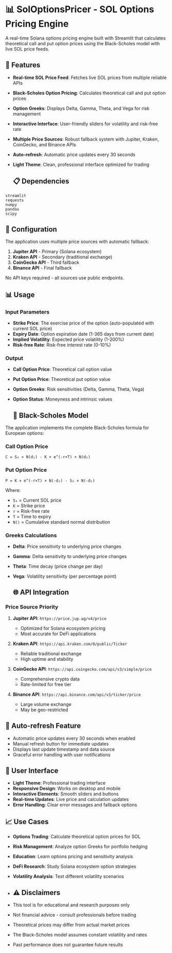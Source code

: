 
# 📊 SolOptionsPricer - SOL Options Pricing Engine

A real-time Solana options pricing engine built with Streamlit that calculates theoretical call and put option prices using the Black-Scholes model with live SOL price feeds.

## 🌟 Features

- **Real-time SOL Price Feed**: Fetches live SOL prices from multiple reliable APIs
- **Black-Scholes Option Pricing**: Calculates theoretical call and put option prices
- **Option Greeks**: Displays Delta, Gamma, Theta, and Vega for risk management
- **Interactive Interface**: User-friendly sliders for volatility and risk-free rate
- **Multiple Price Sources**: Robust fallback system with Jupiter, Kraken, CoinGecko, and Binance APIs
- **Auto-refresh**: Automatic price updates every 30 seconds
- **Light Theme**: Clean, professional interface optimized for trading

  ## 📋 Dependencies

```
streamlit
requests
numpy
pandas
scipy
```

## 🔧 Configuration

The application uses multiple price sources with automatic fallback:

1. **Jupiter API** - Primary (Solana ecosystem)
2. **Kraken API** - Secondary (traditional exchange)
3. **CoinGecko API** - Third fallback
4. **Binance API** - Final fallback

No API keys required - all sources use public endpoints.

## 📊 Usage

### Input Parameters

- **Strike Price**: The exercise price of the option (auto-populated with current SOL price)
- **Expiry Date**: Option expiration date (1-365 days from current date)
- **Implied Volatility**: Expected price volatility (1-200%)
- **Risk-free Rate**: Risk-free interest rate (0-10%)

### Output

- **Call Option Price**: Theoretical call option value
- **Put Option Price**: Theoretical put option value
- **Option Greeks**: Risk sensitivities (Delta, Gamma, Theta, Vega)
- **Option Status**: Moneyness and intrinsic values

  ## 🧮 Black-Scholes Model

The application implements the complete Black-Scholes formula for European options:


### Call Option Price
```
C = S₀ × N(d₁) - K × e^(-r×T) × N(d₂)
```

### Put Option Price
```
P = K × e^(-r×T) × N(-d₂) - S₀ × N(-d₁)
```

Where:
- `S₀` = Current SOL price
- `K` = Strike price
- `r` = Risk-free rate
- `T` = Time to expiry
- `N()` = Cumulative standard normal distribution

### Greeks Calculations

- **Delta**: Price sensitivity to underlying price changes
- **Gamma**: Delta sensitivity to underlying price changes
- **Theta**: Time decay (price change per day)
- **Vega**: Volatility sensitivity (per percentage point)

  ## 🌐 API Integration

### Price Source Priority

1. **Jupiter API**: `https://price.jup.ag/v4/price`
   - Optimized for Solana ecosystem pricing
   - Most accurate for DeFi applications

2. **Kraken API**: `https://api.kraken.com/0/public/Ticker`
   - Reliable traditional exchange
   - High uptime and stability

3. **CoinGecko API**: `https://api.coingecko.com/api/v3/simple/price`
   - Comprehensive crypto data
   - Rate-limited for free tier

4. **Binance API**: `https://api.binance.com/api/v3/ticker/price`
   - Large volume exchange
   - May be geo-restricted
  
     
## 🔄 Auto-refresh Feature

- Automatic price updates every 30 seconds when enabled
- Manual refresh button for immediate updates
- Displays last update timestamp and data source
- Graceful error handling with user notifications

## 🎨 User Interface

- **Light Theme**: Professional trading interface
- **Responsive Design**: Works on desktop and mobile
- **Interactive Elements**: Smooth sliders and buttons
- **Real-time Updates**: Live price and calculation updates
- **Error Handling**: Clear error messages and fallback options

## 📈 Use Cases

- **Options Trading**: Calculate theoretical option prices for SOL
- **Risk Management**: Analyze option Greeks for portfolio hedging
- **Education**: Learn options pricing and sensitivity analysis
- **DeFi Research**: Study Solana ecosystem option strategies
- **Volatility Analysis**: Test different volatility scenarios

- ## ⚠️ Disclaimers

- This tool is for educational and research purposes only
- Not financial advice - consult professionals before trading
- Theoretical prices may differ from actual market prices
- The Black-Scholes model assumes constant volatility and rates
- Past performance does not guarantee future results



